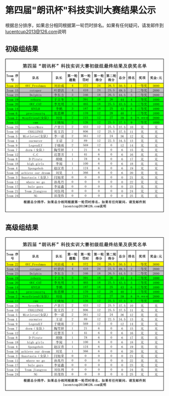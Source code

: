 # 第四届"朗讯杯"科技实训大赛结果公示
根据总分排序，如果总分相同根据第一轮罚时排名。如果有任何疑问，请发邮件到
[lucentcup2013@126.com](mailto:lucentcup2013@126.com)说明
## 初级组结果
![初级组结果](img/result_l.jpg)
## 高级组结果
![初级组结果](img/result_l.jpg)
